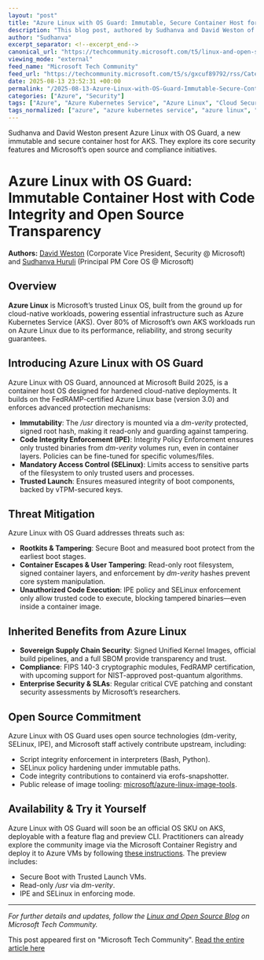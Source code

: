 ```yaml
---
layout: "post"
title: "Azure Linux with OS Guard: Immutable, Secure Container Host for AKS"
description: "This blog post, authored by Sudhanva and David Weston of Microsoft, introduces Azure Linux with OS Guard—an immutable, secure Linux container host for Azure Kubernetes Service (AKS). The post details core security features like code integrity enforcement, immutability, mandatory access control (SELinux), support for Trusted Launch, and compliance with FedRAMP and FIPS standards. The authors highlight Microsoft’s commitment to open source, transparency, and ongoing upstream contributions, and explain how Azure Linux with OS Guard mitigates container escape, rootkits, unauthorized code execution, and user tampering. Instructions and links are provided for practitioners wanting to explore the preview image."
author: "Sudhanva"
excerpt_separator: <!--excerpt_end-->
canonical_url: "https://techcommunity.microsoft.com/t5/linux-and-open-source-blog/azure-linux-with-os-guard-immutable-container-host-with-code/ba-p/4437473"
viewing_mode: "external"
feed_name: "Microsoft Tech Community"
feed_url: "https://techcommunity.microsoft.com/t5/s/gxcuf89792/rss/Category?category.id=Azure"
date: 2025-08-13 23:52:31 +00:00
permalink: "/2025-08-13-Azure-Linux-with-OS-Guard-Immutable-Secure-Container-Host-for-AKS.html"
categories: ["Azure", "Security"]
tags: ["Azure", "Azure Kubernetes Service", "Azure Linux", "Cloud Security", "Code Integrity", "Community", "Container Host Security", "Dm Verity", "Erofs Snapshotter", "FedRAMP", "FIPS 140 3", "Immutable OS", "IPE", "Kernel Security", "Linux", "Microsoft Azure", "Open Source", "OS Guard", "Post Quantum Cryptography", "SBOM", "Security", "SELinux", "Supply Chain Security", "Trusted Launch", "Unified Kernel Image", "Vtpm"]
tags_normalized: ["azure", "azure kubernetes service", "azure linux", "cloud security", "code integrity", "community", "container host security", "dm verity", "erofs snapshotter", "fedramp", "fips 140 3", "immutable os", "ipe", "kernel security", "linux", "microsoft azure", "open source", "os guard", "post quantum cryptography", "sbom", "security", "selinux", "supply chain security", "trusted launch", "unified kernel image", "vtpm"]
---
```


Sudhanva and David Weston present Azure Linux with OS Guard, a new immutable and secure container host for AKS. They explore its core security features and Microsoft’s open source and compliance initiatives.<!--excerpt_end-->

# Azure Linux with OS Guard: Immutable Container Host with Code Integrity and Open Source Transparency

**Authors:** [David Weston](https://techcommunity.microsoft.com/users/david%20weston%20%28dwizzzle%29/125192) (Corporate Vice President, Security @ Microsoft) and [Sudhanva Huruli](https://techcommunity.microsoft.com/users/sudhanva/567919) (Principal PM Core OS @ Microsoft)

## Overview

**Azure Linux** is Microsoft’s trusted Linux OS, built from the ground up for cloud-native workloads, powering essential infrastructure such as Azure Kubernetes Service (AKS). Over 80% of Microsoft’s own AKS workloads run on Azure Linux due to its performance, reliability, and strong security guarantees.

## Introducing Azure Linux with OS Guard

Azure Linux with OS Guard, announced at Microsoft Build 2025, is a container host OS designed for hardened cloud-native deployments. It builds on the FedRAMP-certified Azure Linux base (version 3.0) and enforces advanced protection mechanisms:

- **Immutability**: The */usr* directory is mounted via a *dm-verity* protected, signed root hash, making it read-only and guarding against tampering.
- **Code Integrity Enforcement (IPE)**: Integrity Policy Enforcement ensures only trusted binaries from *dm-verity* volumes run, even in container layers. Policies can be fine-tuned for specific volumes/files.
- **Mandatory Access Control (SELinux)**: Limits access to sensitive parts of the filesystem to only trusted users and processes.
- **Trusted Launch**: Ensures measured integrity of boot components, backed by vTPM-secured keys.

## Threat Mitigation

Azure Linux with OS Guard addresses threats such as:

- **Rootkits & Tampering**: Secure Boot and measured boot protect from the earliest boot stages.
- **Container Escapes & User Tampering**: Read-only root filesystem, signed container layers, and enforcement by *dm-verity* hashes prevent core system manipulation.
- **Unauthorized Code Execution**: IPE policy and SELinux enforcement only allow trusted code to execute, blocking tampered binaries—even inside a container image.

## Inherited Benefits from Azure Linux

- **Sovereign Supply Chain Security**: Signed Unified Kernel Images, official build pipelines, and a full SBOM provide transparency and trust.
- **Compliance**: FIPS 140-3 cryptographic modules, FedRAMP certification, with upcoming support for NIST-approved post-quantum algorithms.
- **Enterprise Security & SLAs**: Regular critical CVE patching and constant security assessments by Microsoft’s researchers.

## Open Source Commitment

Azure Linux with OS Guard uses open source technologies (dm-verity, SELinux, IPE), and Microsoft staff actively contribute upstream, including:

- Script integrity enforcement in interpreters (Bash, Python).
- SELinux policy hardening under immutable paths.
- Code integrity contributions to containerd via erofs-snapshotter.
- Public release of image tooling: [microsoft/azure-linux-image-tools](https://github.com/microsoft/azure-linux-image-tools).

## Availability & Try it Yourself

Azure Linux with OS Guard will soon be an official OS SKU on AKS, deployable with a feature flag and preview CLI. Practitioners can already explore the community image via the Microsoft Container Registry and deploy it to Azure VMs by following [these instructions](https://aka.ms/azurelinux-osguard-howto). The preview includes:

- Secure Boot with Trusted Launch VMs.
- Read-only */usr* via *dm-verity*.
- IPE and SELinux in enforcing mode.

---

*For further details and updates, follow the [Linux and Open Source Blog](https://techcommunity.microsoft.com/t5/Linux-and-Open-Source-Blog/bg-p/LinuxandOpenSourceBlog) on Microsoft Tech Community.*

This post appeared first on "Microsoft Tech Community". [Read the entire article here](https://techcommunity.microsoft.com/t5/linux-and-open-source-blog/azure-linux-with-os-guard-immutable-container-host-with-code/ba-p/4437473)
